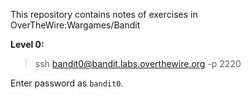 This repository contains notes of exercises in OverTheWire:Wargames/Bandit

**Level 0:**

> ssh bandit0@bandit.labs.overthewire.org -p 2220

Enter password as `bandit0`.



